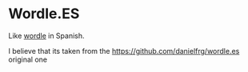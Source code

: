 # Wordle.ES

Like [wordle](https://www.powerlanguage.co.uk/wordle/) in Spanish.

I believe that its taken from the https://github.com/danielfrg/wordle.es original one
